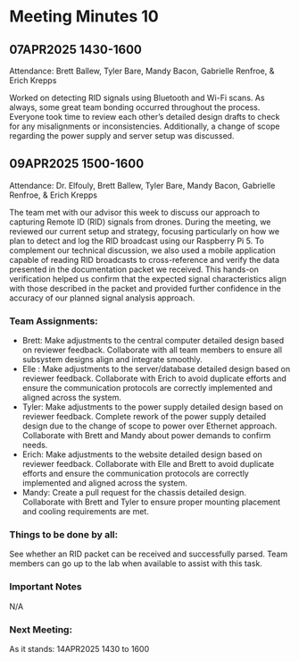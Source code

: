 # Meeting Minutes 10

## 07APR2025 1430-1600
Attendance: Brett Ballew, Tyler Bare, Mandy Bacon, Gabrielle Renfroe, & Erich Krepps

Worked on detecting RID signals using Bluetooth and Wi-Fi scans. As always, some great team bonding occurred throughout the process. Everyone took time to review each other’s detailed design drafts to check for any misalignments or inconsistencies. Additionally, a change of scope regarding the power supply and server setup was discussed.

## 09APR2025 1500-1600
Attendance: Dr. Elfouly, Brett Ballew, Tyler Bare, Mandy Bacon, Gabrielle Renfroe, & Erich Krepps

The team met with our advisor this week to discuss our approach to capturing Remote ID (RID) signals from drones. During the meeting, 
we reviewed our current setup and strategy, focusing particularly on how we plan to detect and log the RID broadcast using our 
Raspberry Pi 5. To complement our technical discussion, we also used a mobile application capable of reading RID broadcasts to cross-reference 
and verify the data presented in the documentation packet we received. This hands-on verification helped us confirm that the expected signal 
characteristics align with those described in the packet and provided further confidence in the accuracy of our planned signal analysis approach.

### Team Assignments:
* Brett: Make adjustments to the central computer detailed design based on reviewer feedback. Collaborate with all team members to ensure all subsystem designs align and integrate smoothly.
* Elle : Make adjustments to the server/database detailed design based on reviewer feedback. Collaborate with Erich to avoid duplicate efforts and ensure the communication protocols are correctly implemented and aligned across the system.
* Tyler: Make adjustments to the power supply detailed design based on reviewer feedback. Complete rework of the power supply detailed design due to the change of scope to power over Ethernet approach. Collaborate with Brett and Mandy about power demands to confirm needs. 
* Erich: Make adjustments to the website detailed design based on reviewer feedback. Collaborate with Elle and Brett to avoid duplicate efforts and ensure the communication protocols are correctly implemented and aligned across the system.
* Mandy: Create a pull request for the chassis detailed design. Collaborate with Brett and Tyler to ensure proper mounting placement and cooling requirements are met.

### Things to be done by all:

See whether an RID packet can be received and successfully parsed. Team members can go up to the lab when available to assist with this task.

### Important Notes

N/A

### Next Meeting:
As it stands: 14APR2025 1430 to 1600
